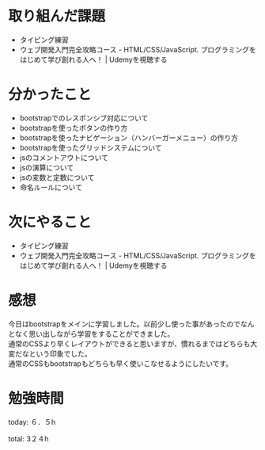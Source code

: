 #  取り組んだ課題
- タイピング練習
- ウェブ開発入門完全攻略コース - HTML/CSS/JavaScript. プログラミングをはじめて学び創れる人へ！ | Udemyを視聴する 

# 分かったこと
- bootstrapでのレスポンシブ対応について
- bootstrapを使ったボタンの作り方
- bootstrapを使ったナビゲーション（ハンバーガーメニュー）の作り方
- bootstrapを使ったグリッドシステムについて
- jsのコメントアウトについて
- jsの演算について
- jsの変数と定数について
- 命名ルールについて
  

# 次にやること
- タイピング練習
- ウェブ開発入門完全攻略コース - HTML/CSS/JavaScript. プログラミングをはじめて学び創れる人へ！ | Udemyを視聴する

# 感想
今日はbootstrapをメインに学習しました。以前少し使った事があったのでなんとなく思い出しながら学習をすることができました。  
通常のCSSより早くレイアウトができると思いますが、慣れるまではどちらも大変だなという印象でした。  
通常のCSSもbootstrapもどちらも早く使いこなせるようにしたいです。

# 勉強時間
today: ６．５h

total: 3２４h
